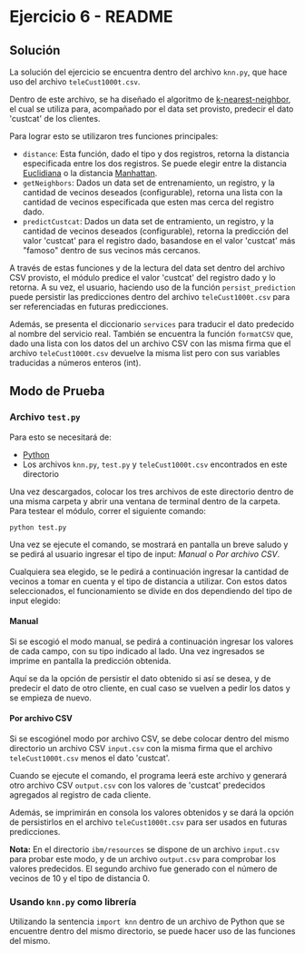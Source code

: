 # Ejercicio 6 - README

## Solución
La solución del ejercicio se encuentra dentro del archivo `knn.py`, que hace uso del archivo `teleCust1000t.csv`.

Dentro de este archivo, se ha diseñado el algoritmo de [k-nearest-neighbor](https://es.wikipedia.org/wiki/K_vecinos_m%C3%A1s_pr%C3%B3ximos), el cual se utiliza para, acompañado por el data set provisto, predecir el dato 'custcat' de los clientes.

Para lograr esto se utilizaron tres funciones principales:
- `distance`: Esta función, dado el tipo y dos registros, retorna la distancia especificada entre los dos registros. Se puede elegir entre la distancia [Euclidiana](https://es.wikipedia.org/wiki/Distancia_euclidiana) o la distancia [Manhattan](https://es.wikipedia.org/wiki/Geometr%C3%ADa_del_taxista).
- `getNeighbors`: Dados un data set de entrenamiento, un registro, y la cantidad de vecinos deseados (configurable), retorna una lista con la cantidad de vecinos especificada que esten mas cerca del registro dado.
- `predictCustcat`: Dados un data set de entramiento, un registro, y la cantidad de vecinos deseados (configurable), retorna la predicción del valor 'custcat' para el registro dado, basandose en el valor 'custcat' más "famoso" dentro de sus vecinos más cercanos.

A través de estas funciones y de la lectura del data set dentro del archivo CSV provisto, el módulo predice el valor 'custcat' del registro dado y lo retorna. A su vez, el usuario, haciendo uso de la función `persist_prediction` puede persistir las predicciones dentro del archivo `teleCust1000t.csv` para ser referenciadas en futuras predicciones. 

Además, se presenta el diccionario `services` para traducir el dato predecido al nombre del servicio real. También se encuentra la función `formatCSV` que, dado una lista con los datos del un archivo CSV con las misma firma que el archivo `teleCust1000t.csv` devuelve la misma list pero con sus variables traducidas a números enteros (int).

## Modo de Prueba

### Archivo `test.py`
Para esto se necesitará de:
- [Python](https://www.python.org/downloads/)
- Los archivos `knn.py`, `test.py` y `teleCust1000t.csv` encontrados en este directorio

Una vez descargados, colocar los tres archivos de este directorio dentro de una misma carpeta y abrir una ventana de terminal dentro de la carpeta. Para testear el módulo, correr el siguiente comando:
```
python test.py
```

Una vez se ejecute el comando, se mostrará en pantalla un breve saludo y se pedirá al usuario ingresar el tipo de input: *Manual* o *Por archivo CSV*.

Cualquiera sea elegido, se le pedirá a continuación ingresar la cantidad de vecinos a tomar en cuenta y el tipo de distancia a utilizar. Con estos datos seleccionados, el funcionamiento se divide en dos dependiendo del tipo de input elegido:

#### Manual
Si se escogió el modo manual, se pedirá a continuación ingresar los valores de cada campo, con su tipo indicado al lado. Una vez ingresados se imprime en pantalla la predicción obtenida.

Aquí se da la opción de persistir el dato obtenido si así se desea, y de predecir el dato de otro cliente, en cual caso se vuelven a pedir los datos y se empieza de nuevo.

#### Por archivo CSV
Si se escogiónel modo por archivo CSV, se debe colocar dentro del mismo directorio un archivo CSV `input.csv` con la misma firma que el archivo `teleCust1000t.csv` menos el dato 'custcat'. 

Cuando se ejecute el comando, el programa leerá este archivo y generará otro archivo CSV `output.csv` con los valores de 'custcat' predecidos agregados al registro de cada cliente.

Además, se imprimirán en consola los valores obtenidos y se dará la opción de persistirlos en el archivo `teleCust1000t.csv` para ser usados en futuras predicciones.

**Nota:** En el directorio `ibm/resources` se dispone de un archivo `input.csv` para probar este modo, y de un archivo `output.csv` para comprobar los valores predecidos. El segundo archivo fue generado con el número de vecinos de 10 y el tipo de distancia 0.

### Usando `knn.py` como librería
Utilizando la sentencia `import knn` dentro de un archivo de Python que se encuentre dentro del mismo directorio, se puede hacer uso de las funciones del mismo.
